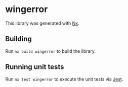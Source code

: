 # wingerror

This library was generated with [Nx](https://nx.dev).

## Building

Run `nx build wingerror` to build the library.

## Running unit tests

Run `nx test wingerror` to execute the unit tests via [Jest](https://jestjs.io).
